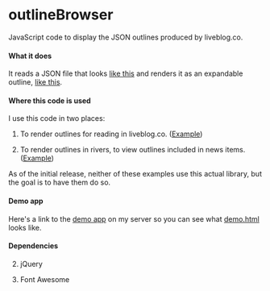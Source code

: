 # outlineBrowser

JavaScript code to display the JSON outlines produced by liveblog.co.

#### What it does

It reads a JSON file that looks <a href="http://liveblog.co/users/davewiner/2015/05/13/appleWatchNotes.json">like this</a> and renders it as an expandable outline, <a href="http://fargo.io/code/shared/outlinebrowser/demo1/index.html">like this</a>.

#### Where this code is used

I use this code in two places:

1. To render outlines for reading in liveblog.co. (<a href="http://liveblog.co/users/davewiner/2015/05/13/appleWatchNotes.html">Example</a>)

2. To render outlines in rivers, to view outlines included in news items. (<a href="http://radio3.io/rivers/demo1/index.html">Example</a>)

As of the initial release, neither of these examples use this actual library, but the goal is to have them do so.

#### Demo app

Here's a link to the <a href="http://fargo.io/code/shared/outlinebrowser/demo1/index.html">demo app</a> on my server so you can see what <a href="https://github.com/scripting/outlineBrowser/blob/master/demo.html">demo.html</a> looks like.

#### Dependencies

2. jQuery

1. Font Awesome

